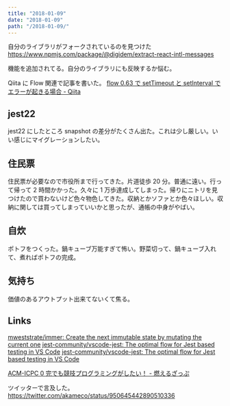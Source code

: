 ```yaml
---
title: "2018-01-09"
date: "2018-01-09"
path: "/2018-01-09/"
---
```


自分のライブラリがフォークされているのを見つけた
https://www.npmjs.com/package/@digidem/extract-react-intl-messages

機能を追加されてる。自分のライブラリにも反映するか悩む。

Qiita に Flow 関連で記事を書いた。
[flow 0.63 で setTimeout と setInterval でエラーが起きる場合 - Qiita](https://qiita.com/akameco/items/7f60aae6001877ce633f)

## jest22

jest22 にしたところ snapshot の差分がたくさん出た。これは少し厳しい。いい感じにマイグレーションしたい。

## 住民票

住民票が必要なので市役所まで行ってきた。片道徒歩 20 分。普通に遠い。行って帰って 2 時間かかった。久々に 1 万歩達成してしまった。帰りにニトリを見つけたので買わないけど色々物色してきた。収納とかソファとか色々ほしい。収納に関しては買ってしまっていいかと思ったが、通帳の中身がやばい。

## 自炊

ポトフをつくった。鍋キューブ万能すぎて怖い。野菜切って、鍋キューブ入れて、煮ればポトフの完成。

## 気持ち

価値のあるアウトプット出来てないくて焦る。

## Links

[mweststrate/immer: Create the next immutable state by mutating the current one](https://github.com/mweststrate/immer)
[jest-community/vscode-jest: The optimal flow for Jest based testing in VS Code](https://github.com/jest-community/vscode-jest)
[jest-community/vscode-jest: The optimal flow for Jest based testing in VS Code](https://github.com/jest-community/vscode-jest)

[ACM-ICPC 0 完でも競技プログラミングがしたい！ - 燃えるざっぷ](http://elzup.hatenablog.com/entry/2018/01/09/135019)

ツイッターで言及した。
https://twitter.com/akameco/status/950645442890510336

